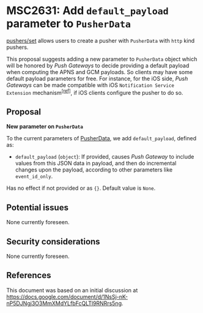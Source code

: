 # MSC2631: Add `default_payload` parameter to `PusherData`

[pushers/set](https://matrix.org/docs/spec/client_server/r0.6.1#post-matrix-client-r0-pushers-set) allows users to create a pusher with `PusherData` with `http` kind pushers.

This proposal suggests adding a new parameter to `PusherData` object which will be honored by *Push Gateways* to decide providing a default payload when computing the APNS and GCM payloads. So clients may have some default payload parameters for free. For instance, for the iOS side, *Push Gateways* can be made compatible with iOS `Notification Service Extension` mechanism<sup>[[ref]](#references)</sup>, if iOS clients configure the pusher to do so.

## Proposal

**New parameter on `PusherData`**

To the current parameters of [PusherData](https://matrix.org/docs/spec/client_server/r0.6.1#post-matrix-client-r0-pushers-set), we add
`default_payload`, defined as:

 * `default_payload` (`object`): If provided, causes *Push Gateway* to include values from this JSON data in payload, and then do incremental changes upon the payload, according to other parameters like `event_id_only`.

Has no effect if not provided or as `{}`. Default value is `None`.

## Potential issues

None currently foreseen.

## Security considerations

None currently foreseen.

<h2 id="references">References</h2>

This document was based on an initial discussion at https://docs.google.com/document/d/1NsSj-nK-nP5DJNgj3O3MmXMdYLfbFcQLTl9RNRrs5ng.
